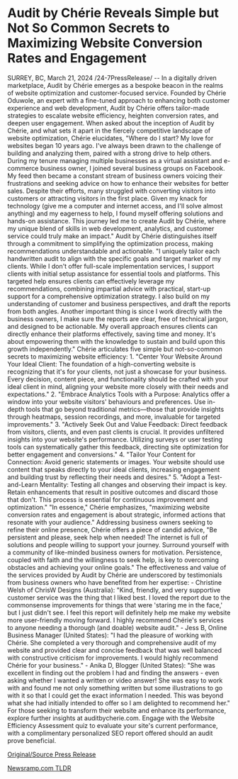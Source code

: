 # Audit by Chérie Reveals Simple but Not So Common Secrets to Maximizing Website Conversion Rates and Engagement

SURREY, BC, March 21, 2024 /24-7PressRelease/ -- In a digitally driven marketplace, Audit by Chérie emerges as a bespoke beacon in the realms of website optimization and customer-focused service. Founded by Chérie Oduwole, an expert with a fine-tuned approach to enhancing both customer experience and web development, Audit by Chérie offers tailor-made strategies to escalate website efficiency, heighten conversion rates, and deepen user engagement.  When asked about the inception of Audit by Chérie, and what sets it apart in the fiercely competitive landscape of website optimization, Chérie elucidates, "Where do I start? My love for websites began 10 years ago. I've always been drawn to the challenge of building and analyzing them, paired with a strong drive to help others. During my tenure managing multiple businesses as a virtual assistant and e-commerce business owner, I joined several business groups on Facebook. My feed then became a constant stream of business owners voicing their frustrations and seeking advice on how to enhance their websites for better sales. Despite their efforts, many struggled with converting visitors into customers or attracting visitors in the first place. Given my knack for technology (give me a computer and internet access, and I'll solve almost anything) and my eagerness to help, I found myself offering solutions and hands-on assistance. This journey led me to create Audit by Chérie, where my unique blend of skills in web development, analytics, and customer service could truly make an impact."  Audit by Chérie distinguishes itself through a commitment to simplifying the optimization process, making recommendations understandable and actionable. "I uniquely tailor each handwritten audit to align with the specific goals and target market of my clients. While I don't offer full-scale implementation services, I support clients with initial setup assistance for essential tools and platforms. This targeted help ensures clients can effectively leverage my recommendations, combining impartial advice with practical, start-up support for a comprehensive optimization strategy. I also build on my understanding of customer and business perspectives, and draft the reports from both angles. Another important thing is since I work directly with the business owners, I make sure the reports are clear, free of technical jargon, and designed to be actionable. My overall approach ensures clients can directly enhance their platforms effectively, saving time and money. It's about empowering them with the knowledge to sustain and build upon this growth independently."  Chérie articulates five simple but not-so-common secrets to maximizing website efficiency:  1. "Center Your Website Around Your Ideal Client: The foundation of a high-converting website is recognizing that it's for your clients, not just a showcase for your business. Every decision, content piece, and functionality should be crafted with your ideal client in mind, aligning your website more closely with their needs and expectations."  2. "Embrace Analytics Tools with a Purpose: Analytics offer a window into your website visitors' behaviours and preferences. Use in-depth tools that go beyond traditional metrics—those that provide insights through heatmaps, session recordings, and more, invaluable for targeted improvements."  3. "Actively Seek Out and Value Feedback: Direct feedback from visitors, clients, and even past clients is crucial. It provides unfiltered insights into your website's performance. Utilizing surveys or user testing tools can systematically gather this feedback, directing site optimization for better engagement and conversions."  4. "Tailor Your Content for Connection: Avoid generic statements or images. Your website should use content that speaks directly to your ideal clients, increasing engagement and building trust by reflecting their needs and desires."  5. "Adopt a Test-and-Learn Mentality: Testing all changes and observing their impact is key. Retain enhancements that result in positive outcomes and discard those that don't. This process is essential for continuous improvement and optimization."  "In essence," Chérie emphasizes, "maximizing website conversion rates and engagement is about strategic, informed actions that resonate with your audience."  Addressing business owners seeking to refine their online presence, Chérie offers a piece of candid advice, "Be persistent and please, seek help when needed! The internet is full of solutions and people willing to support your journey. Surround yourself with a community of like-minded business owners for motivation. Persistence, coupled with faith and the willingness to seek help, is key to overcoming obstacles and achieving your online goals."  The effectiveness and value of the services provided by Audit by Chérie are underscored by testimonials from business owners who have benefited from her expertise:  - Christine Welsh of ChrisW Designs (Australia): "Kind, friendly, and very supportive customer service was the thing that I liked best. I loved the report due to the commonsense improvements for things that were 'staring me in the face,' but I just didn't see. I feel this report will definitely help me make my website more user-friendly moving forward. I highly recommend Chérie's services to anyone needing a thorough (and doable) website audit."  - Jess B, Online Business Manager (United States): "I had the pleasure of working with Chérie. She completed a very thorough and comprehensive audit of my website and provided clear and concise feedback that was well balanced with constructive criticism for improvements. I would highly recommend Chérie for your business."  - Anika D, Blogger (United States): "She was excellent in finding out the problem I had and finding the answers - even asking whether I wanted a written or video answer! She was easy to work with and found me not only something written but some illustrations to go with it so that I could get the exact information I needed. This was beyond what she had initially intended to offer so I am delighted to recommend her."  For those seeking to transform their website and enhance its performance, explore further insights at auditbycherie.com. Engage with the Website Efficiency Assessment quiz to evaluate your site's current performance, with a complimentary personalized SEO report offered should an audit prove beneficial. 

[Original/Source Press Release](https://www.24-7pressrelease.com/press-release/509376/audit-by-ch%C3%A9rie-reveals-simple-but-not-so-common-secrets-to-maximizing-website-conversion-rates-and-engagement) 

[Newsramp.com TLDR](https://newsramp.com/None) 